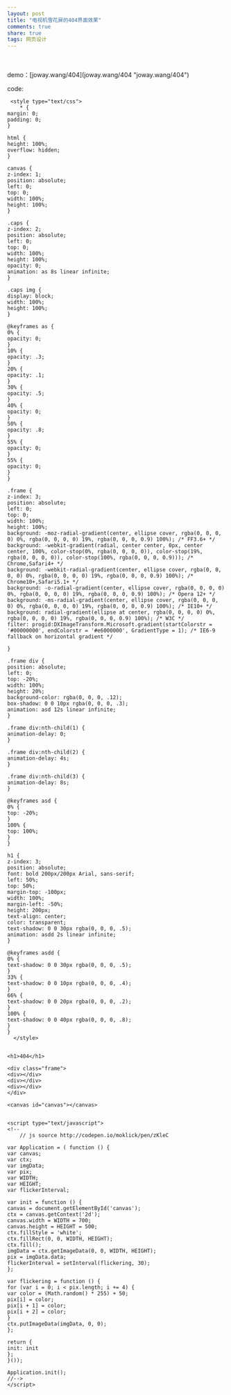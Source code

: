 ```yaml
---
layout: post
title: "电视机雪花屏的404界面效果" 
comments: true
share: true
tags: 网页设计
---
```


<br>
<br>
demo：[joway.wang/404](joway.wang/404 "joway.wang/404")



code:

    
     <style type="text/css">
    	* {
    margin: 0;
    padding: 0;
    }
    
    html {
    height: 100%;
    overflow: hidden;
    }
    
    canvas {
    z-index: 1;
    position: absolute;
    left: 0;
    top: 0;
    width: 100%;
    height: 100%;
    }
    
    .caps {
    z-index: 2;
    position: absolute;
    left: 0;
    top: 0;
    width: 100%;
    height: 100%;
    opacity: 0;
    animation: as 8s linear infinite;
    }
    
    .caps img {
    display: block;
    width: 100%;
    height: 100%;
    }
    
    @keyframes as {
    0% {
    opacity: 0;
    }
    10% {
    opacity: .3;
    }
    20% {
    opacity: .1;
    }
    30% {
    opacity: .5;
    }
    40% {
    opacity: 0;
    }
    50% {
    opacity: .8;
    }
    55% {
    opacity: 0;
    }
    55% {
    opacity: 0;
    }
    }
    
    .frame {
    z-index: 3;
    position: absolute;
    left: 0;
    top: 0;
    width: 100%;
    height: 100%;
    background: -moz-radial-gradient(center, ellipse cover, rgba(0, 0, 0, 0) 0%, rgba(0, 0, 0, 0) 19%, rgba(0, 0, 0, 0.9) 100%); /* FF3.6+ */
    background: -webkit-gradient(radial, center center, 0px, center center, 100%, color-stop(0%, rgba(0, 0, 0, 0)), color-stop(19%, rgba(0, 0, 0, 0)), color-stop(100%, rgba(0, 0, 0, 0.9))); /* Chrome,Safari4+ */
    background: -webkit-radial-gradient(center, ellipse cover, rgba(0, 0, 0, 0) 0%, rgba(0, 0, 0, 0) 19%, rgba(0, 0, 0, 0.9) 100%); /* Chrome10+,Safari5.1+ */
    background: -o-radial-gradient(center, ellipse cover, rgba(0, 0, 0, 0) 0%, rgba(0, 0, 0, 0) 19%, rgba(0, 0, 0, 0.9) 100%); /* Opera 12+ */
    background: -ms-radial-gradient(center, ellipse cover, rgba(0, 0, 0, 0) 0%, rgba(0, 0, 0, 0) 19%, rgba(0, 0, 0, 0.9) 100%); /* IE10+ */
    background: radial-gradient(ellipse at center, rgba(0, 0, 0, 0) 0%, rgba(0, 0, 0, 0) 19%, rgba(0, 0, 0, 0.9) 100%); /* W3C */
    filter: progid:DXImageTransform.Microsoft.gradient(startColorstr = '#00000000', endColorstr = '#e6000000', GradientType = 1); /* IE6-9 fallback on horizontal gradient */
    
    }
    
    .frame div {
    position: absolute;
    left: 0;
    top: -20%;
    width: 100%;
    height: 20%;
    background-color: rgba(0, 0, 0, .12);
    box-shadow: 0 0 10px rgba(0, 0, 0, .3);
    animation: asd 12s linear infinite;
    }
    
    .frame div:nth-child(1) {
    animation-delay: 0;
    }
    
    .frame div:nth-child(2) {
    animation-delay: 4s;
    }
    
    .frame div:nth-child(3) {
    animation-delay: 8s;
    }
    
    @keyframes asd {
    0% {
    top: -20%;
    }
    100% {
    top: 100%;
    }
    }
    
    h1 {
    z-index: 3;
    position: absolute;
    font: bold 200px/200px Arial, sans-serif;
    left: 50%;
    top: 50%;
    margin-top: -100px;
    width: 100%;
    margin-left: -50%;
    height: 200px;
    text-align: center;
    color: transparent;
    text-shadow: 0 0 30px rgba(0, 0, 0, .5);
    animation: asdd 2s linear infinite;
    }
    
    @keyframes asdd {
    0% {
    text-shadow: 0 0 30px rgba(0, 0, 0, .5);
    }
    33% {
    text-shadow: 0 0 10px rgba(0, 0, 0, .4);
    }
    66% {
    text-shadow: 0 0 20px rgba(0, 0, 0, .2);
    }
    100% {
    text-shadow: 0 0 40px rgba(0, 0, 0, .8);
    }
    }
      </style>
    
    
    <h1>404</h1>
    
    <div class="frame">
    <div></div>
    <div></div>
    <div></div>
    </div>
    
    <canvas id="canvas"></canvas>
    
    
    <script type="text/javascript">
    <!--
    	// js source http://codepen.io/moklick/pen/zKleC  
    
    var Application = ( function () {
    var canvas;
    var ctx;
    var imgData;
    var pix;
    var WIDTH;
    var HEIGHT;
    var flickerInterval;
    
    var init = function () {
    canvas = document.getElementById('canvas');
    ctx = canvas.getContext('2d');
    canvas.width = WIDTH = 700;
    canvas.height = HEIGHT = 500;
    ctx.fillStyle = 'white';
    ctx.fillRect(0, 0, WIDTH, HEIGHT);
    ctx.fill();
    imgData = ctx.getImageData(0, 0, WIDTH, HEIGHT);
    pix = imgData.data;
    flickerInterval = setInterval(flickering, 30);
    };
    
    var flickering = function () {
    for (var i = 0; i < pix.length; i += 4) {
    var color = (Math.random() * 255) + 50;
    pix[i] = color;
    pix[i + 1] = color;
    pix[i + 2] = color;
    }
    ctx.putImageData(imgData, 0, 0);
    };
    
    return {
    init: init
    };
    }());
    
    Application.init();
    //-->
    </script>





